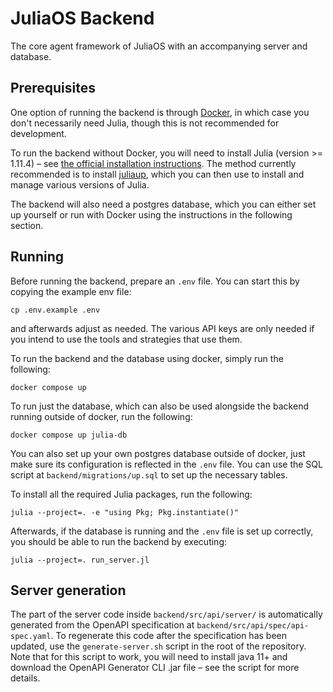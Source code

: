 # JuliaOS Backend

The core agent framework of JuliaOS with an accompanying server and database.

## Prerequisites

One option of running the backend is through [Docker](https://www.docker.com/), in which case you don't necessarily need Julia, though this is not recommended for development.

To run the backend without Docker, you will need to install Julia (version >= 1.11.4) &ndash; see [the official installation instructions](https://julialang.org/install/). The method currently recommended is to install [juliaup](https://github.com/JuliaLang/juliaup), which you can then use to install and manage various versions of Julia.

The backend will also need a postgres database, which you can either set up yourself or run with Docker using the instructions in the following section.

## Running

Before running the backend, prepare an `.env` file. You can start this by copying the example env file:

```
cp .env.example .env
```

and afterwards adjust as needed. The various API keys are only needed if you intend to use the tools and strategies that use them.

To run the backend and the database using docker, simply run the following:

```
docker compose up
```

To run just the database, which can also be used alongside the backend running outside of docker, run the following:

```
docker compose up julia-db
```

You can also set up your own postgres database outside of docker, just make sure its configuration is reflected in the `.env` file. You can use the SQL script at `backend/migrations/up.sql` to set up the necessary tables.

To install all the required Julia packages, run the following:

```
julia --project=. -e "using Pkg; Pkg.instantiate()"
```

Afterwards, if the database is running and the `.env` file is set up correctly, you should be able to run the backend by executing:

```
julia --project=. run_server.jl
```

## Server generation

The part of the server code inside `backend/src/api/server/` is automatically generated from the OpenAPI specification at `backend/src/api/spec/api-spec.yaml`. To regenerate this code after the specification has been updated, use the `generate-server.sh` script in the root of the repository. Note that for this script to work, you will need to install java 11+ and download the OpenAPI Generator CLI .jar file &ndash; see the script for more details.